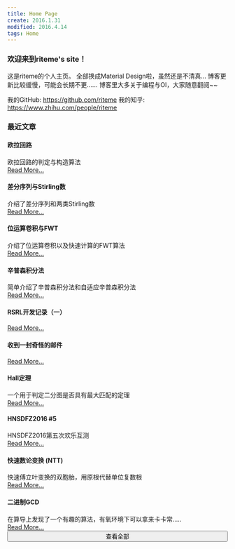 ```yaml
---
title: Home Page
create: 2016.1.31
modified: 2016.4.14
tags: Home
---
```


### 欢迎来到riteme's site！
这是riteme的个人主页。
全部换成Material Design啦，虽然还是不清真...
博客更新比较缓慢，可能会长期不更......
博客里大多关于编程与OI，大家随意翻阅~~

我的GitHub: <https://github.com/riteme>
我的知乎: <https://www.zhihu.com/people/riteme>

### 最近文章
<div class="mdl-card mdl-shadow--4dp" style="width: 100%"><div class="mdl-card__title"><h4 class="mdl-card__title-text">欧拉回路</h4></div><div class="mdl-card__supporting-text">欧拉回路的判定与构造算法</div><div class="mdl-card__actions mdl-card--border"><a class="mdl-button mdl-button--colored mdl-js-button mdl-js-ripple-effect" href="./blog/2016-12-13/eular-tour.html">Read More...</a></div></div>
<div class="mdl-card mdl-shadow--4dp" style="width: 100%"><div class="mdl-card__title"><h4 class="mdl-card__title-text">差分序列与Stirling数</h4></div><div class="mdl-card__supporting-text">介绍了差分序列和两类Stirling数</div><div class="mdl-card__actions mdl-card--border"><a class="mdl-button mdl-button--colored mdl-js-button mdl-js-ripple-effect" href="./blog/2016-11-29/delta-and-stirling.html">Read More...</a></div></div>
<div class="mdl-card mdl-shadow--4dp" style="width: 100%"><div class="mdl-card__title"><h4 class="mdl-card__title-text">位运算卷积与FWT</h4></div><div class="mdl-card__supporting-text">介绍了位运算卷积以及快速计算的FWT算法</div><div class="mdl-card__actions mdl-card--border"><a class="mdl-button mdl-button--colored mdl-js-button mdl-js-ripple-effect" href="./blog/2016-11-25/fwt.html">Read More...</a></div></div>
<div class="mdl-card mdl-shadow--4dp" style="width: 100%"><div class="mdl-card__title"><h4 class="mdl-card__title-text">辛普森积分法</h4></div><div class="mdl-card__supporting-text">简单介绍了辛普森积分法和自适应辛普森积分法</div><div class="mdl-card__actions mdl-card--border"><a class="mdl-button mdl-button--colored mdl-js-button mdl-js-ripple-effect" href="./blog/2016-11-16/simpson.html">Read More...</a></div></div>
<div class="mdl-card mdl-shadow--4dp" style="width: 100%"><div class="mdl-card__title"><h4 class="mdl-card__title-text">RSRL开发记录（一）</h4></div><div class="mdl-card__supporting-text"></div><div class="mdl-card__actions mdl-card--border"><a class="mdl-button mdl-button--colored mdl-js-button mdl-js-ripple-effect" href="./blog/2016-11-6/rsrl-1.html">Read More...</a></div></div>
<div class="mdl-card mdl-shadow--4dp" style="width: 100%"><div class="mdl-card__title"><h4 class="mdl-card__title-text">收到一封奇怪的邮件</h4></div><div class="mdl-card__supporting-text"></div><div class="mdl-card__actions mdl-card--border"><a class="mdl-button mdl-button--colored mdl-js-button mdl-js-ripple-effect" href="./blog/2016-10-30/strange-email.html">Read More...</a></div></div>
<div class="mdl-card mdl-shadow--4dp" style="width: 100%"><div class="mdl-card__title"><h4 class="mdl-card__title-text">Hall定理</h4></div><div class="mdl-card__supporting-text">一个用于判定二分图是否具有最大匹配的定理</div><div class="mdl-card__actions mdl-card--border"><a class="mdl-button mdl-button--colored mdl-js-button mdl-js-ripple-effect" href="./blog/2016-9-19/hall-theorem.html">Read More...</a></div></div>
<div class="mdl-card mdl-shadow--4dp" style="width: 100%"><div class="mdl-card__title"><h4 class="mdl-card__title-text">HNSDFZ2016 #5</h4></div><div class="mdl-card__supporting-text">HNSDFZ2016第五次欢乐互测</div><div class="mdl-card__actions mdl-card--border"><a class="mdl-button mdl-button--colored mdl-js-button mdl-js-ripple-effect" href="./blog/2016-8-28/hnsdfz-5.html">Read More...</a></div></div>
<div class="mdl-card mdl-shadow--4dp" style="width: 100%"><div class="mdl-card__title"><h4 class="mdl-card__title-text">快速数论变换 (NTT)</h4></div><div class="mdl-card__supporting-text">快速傅立叶变换的双胞胎，用原根代替单位复数根</div><div class="mdl-card__actions mdl-card--border"><a class="mdl-button mdl-button--colored mdl-js-button mdl-js-ripple-effect" href="./blog/2016-8-22/ntt.html">Read More...</a></div></div>
<div class="mdl-card mdl-shadow--4dp" style="width: 100%"><div class="mdl-card__title"><h4 class="mdl-card__title-text">二进制GCD</h4></div><div class="mdl-card__supporting-text">在算导上发现了一个有趣的算法，有氧环境下可以拿来卡卡常.....</div><div class="mdl-card__actions mdl-card--border"><a class="mdl-button mdl-button--colored mdl-js-button mdl-js-ripple-effect" href="./blog/2016-8-19/binary-gcd.html">Read More...</a></div></div>
<a  href="posts.html"><button class="mdl-button mdl-js-button mdl-button--raised mdl-js-ripple-effect mdl-button--colored" style="width: 100%">查看全部</button></a>

